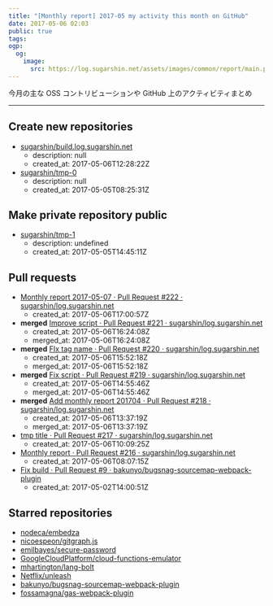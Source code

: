 ```yaml
---
title: "[Monthly report] 2017-05 my activity this month on GitHub"
date: 2017-05-06 02:03
public: true
tags:
ogp:
  og:
    image:
      src: https://log.sugarshin.net/assets/images/common/report/main.png
---
```


今月の主な OSS コントリビューションや GitHub 上のアクティビティまとめ

---

## Create new repositories

- [sugarshin/build.log.sugarshin.net](https://github.com/sugarshin/build.log.sugarshin.net)
  - description: null
  - created_at: 2017-05-06T12:28:22Z
- [sugarshin/tmp-0](https://github.com/sugarshin/tmp-0)
  - description: null
  - created_at: 2017-05-05T08:25:31Z

## Make private repository public

- [sugarshin/tmp-1](https://github.com/sugarshin/tmp-1)
  - description: undefined
  - created_at: 2017-05-05T14:45:11Z

## Pull requests

- [Monthly report 2017-05-07 · Pull Request #222 · sugarshin/log.sugarshin.net](https://github.com/sugarshin/log.sugarshin.net/pull/222)
  - created_at: 2017-05-06T17:00:57Z
- **merged** [Improve script · Pull Request #221 · sugarshin/log.sugarshin.net](https://github.com/sugarshin/log.sugarshin.net/pull/221)
  - created_at: 2017-05-06T16:24:08Z
  - merged_at: 2017-05-06T16:24:08Z
- **merged** [FIx tag name · Pull Request #220 · sugarshin/log.sugarshin.net](https://github.com/sugarshin/log.sugarshin.net/pull/220)
  - created_at: 2017-05-06T15:52:18Z
  - merged_at: 2017-05-06T15:52:18Z
- **merged** [Fix script · Pull Request #219 · sugarshin/log.sugarshin.net](https://github.com/sugarshin/log.sugarshin.net/pull/219)
  - created_at: 2017-05-06T14:55:46Z
  - merged_at: 2017-05-06T14:55:46Z
- **merged** [Add monthly report 201704 · Pull Request #218 · sugarshin/log.sugarshin.net](https://github.com/sugarshin/log.sugarshin.net/pull/218)
  - created_at: 2017-05-06T13:37:19Z
  - merged_at: 2017-05-06T13:37:19Z
- [tmp title · Pull Request #217 · sugarshin/log.sugarshin.net](https://github.com/sugarshin/log.sugarshin.net/pull/217)
  - created_at: 2017-05-06T10:09:25Z
- [Monthly report · Pull Request #216 · sugarshin/log.sugarshin.net](https://github.com/sugarshin/log.sugarshin.net/pull/216)
  - created_at: 2017-05-06T08:07:15Z
- [Fix build · Pull Request #9 · bakunyo/bugsnag-sourcemap-webpack-plugin](https://github.com/bakunyo/bugsnag-sourcemap-webpack-plugin/pull/9)
  - created_at: 2017-05-02T14:00:51Z

## Starred repositories

- [nodeca/embedza](https://github.com/nodeca/embedza)
- [nicoespeon/gitgraph.js](https://github.com/nicoespeon/gitgraph.js)
- [emilbayes/secure-password](https://github.com/emilbayes/secure-password)
- [GoogleCloudPlatform/cloud-functions-emulator](https://github.com/GoogleCloudPlatform/cloud-functions-emulator)
- [mhartington/lang-bolt](https://github.com/mhartington/lang-bolt)
- [Netflix/unleash](https://github.com/Netflix/unleash)
- [bakunyo/bugsnag-sourcemap-webpack-plugin](https://github.com/bakunyo/bugsnag-sourcemap-webpack-plugin)
- [fossamagna/gas-webpack-plugin](https://github.com/fossamagna/gas-webpack-plugin)
